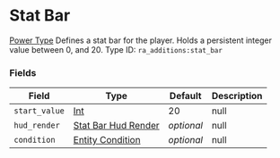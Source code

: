 # Stat Bar
[Power Type](../power_types.md)
Defines a stat bar for the player. Holds a persistent integer value between 0, and 20.
Type ID: `ra_additions:stat_bar`
### Fields
Field | Type | Default | Description
------|------|---------|-------------
`start_value` | [Int](../data_types/int.md) | 20 | null
`hud_render` | [Stat Bar Hud Render](../data_types/stat_bar_hud_render.md) | _optional_ | null
`condition` | [Entity Condition](../data_types/entity_condition.md) | _optional_ | null

